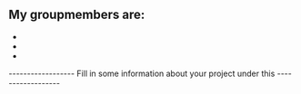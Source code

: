 My groupmembers are:
- 
- 
- 
- 


------------------ Fill in some information about your project under this ------------------

